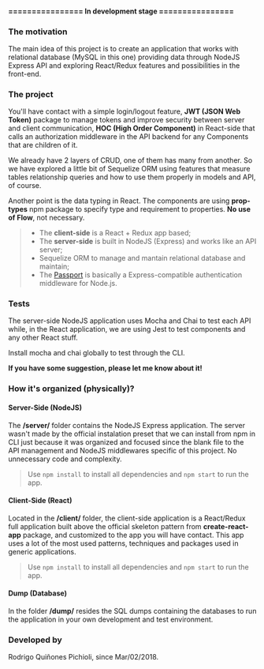 #### ================ In development stage ================

### The motivation
The main idea of this project is to create an application that works with relational database (MySQL in this one) providing data through NodeJS Express API and exploring React/Redux features and possibilities in the front-end.

### The project
You'll have contact with a simple login/logout feature, **JWT (JSON Web Token)** package to manage tokens and improve security between server and client communication, **HOC (High Order Component)** in React-side that calls an authorization middleware in the API backend for any Components that are children of it.

We already have 2 layers of CRUD, one of them has many from another. So we have explored a little bit of Sequelize ORM using features that measure tables relationship queries and how to use them properly in models and API, of course.

Another point is the data typing in React. The components are using **prop-types** npm package to specify type and requirement to properties. **No use of Flow**, not necessary.

> - The **client-side** is a React + Redux app based;
> - The **server-side** is built in NodeJS (Express) and works like an API server;
> - Sequelize ORM to manage and mantain relational database and maintain;
> - The [Passport](https://www.npmjs.com/package/passport) is basically a Express-compatible authentication middleware for Node.js.

### Tests
The server-side NodeJS application uses Mocha and Chai to test each API while, in the React application, we are using Jest to test components and any other React stuff.

Install mocha and chai globally to test through the CLI.

**If you have some suggestion, please let me know about it!**

### How it's organized (physically)?

#### Server-Side (NodeJS)
The **/server/** folder contains the NodeJS Express application. The server wasn't made by the official instalation preset that we can install from npm in CLI just because it was organized and focused since the blank file to the API management and NodeJS middlewares specific of this project. No unnecessary code and complexity.

>Use ```npm install``` to install all dependencies and ```npm start``` to run the app.

#### Client-Side (React)
Located in the **/client/** folder, the client-side application is a React/Redux full application built above the official skeleton pattern from **create-react-app** package, and customized to the app you will have contact. This app uses a lot of the most used patterns, techniques and packages used in generic applications.

>Use ```npm install``` to install all dependencies and ```npm start``` to run the app.

#### Dump (Database)
In the folder **/dump/** resides the SQL dumps containing the databases to run the application in your own development and test environment.

### Developed by
Rodrigo Quiñones Pichioli, since Mar/02/2018.
